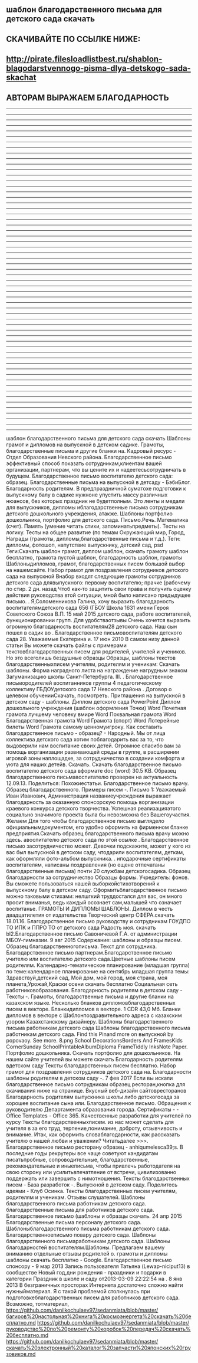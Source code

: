 шаблон благодарственного письма для детского сада скачать
--------------------------------------------------
СКАЧИВАЙТЕ ПО ССЫЛКЕ НИЖЕ:
--------------------------------------------------
http://pirate.filesloadlistbest.ru/shablon-blagodarstvennogo-pisma-dlya-detskogo-sada-skachat
--------------------------------------------------
АВТОРАМ ВЫРАЖАЕМ БЛАГОДАРНОСТЬ
--------------------------------------------------
--------------------------------------------------
--------------------------------------------------
--------------------------------------------------
--------------------------------------------------
--------------------------------------------------
--------------------------------------------------
--------------------------------------------------
--------------------------------------------------
--------------------------------------------------
--------------------------------------------------
--------------------------------------------------
--------------------------------------------------
--------------------------------------------------
--------------------------------------------------
--------------------------------------------------
--------------------------------------------------
--------------------------------------------------
--------------------------------------------------
--------------------------------------------------
--------------------------------------------------
--------------------------------------------------
--------------------------------------------------
--------------------------------------------------
--------------------------------------------------
--------------------------------------------------
--------------------------------------------------
--------------------------------------------------
--------------------------------------------------
--------------------------------------------------
--------------------------------------------------
--------------------------------------------------
--------------------------------------------------
--------------------------------------------------
--------------------------------------------------
--------------------------------------------------
--------------------------------------------------
--------------------------------------------------
--------------------------------------------------
--------------------------------------------------
--------------------------------------------------
--------------------------------------------------
--------------------------------------------------
--------------------------------------------------
--------------------------------------------------
--------------------------------------------------
--------------------------------------------------
--------------------------------------------------
--------------------------------------------------
--------------------------------------------------
--------------------------------------------------
--------------------------------------------------
--------------------------------------------------
--------------------------------------------------
--------------------------------------------------
--------------------------------------------------
--------------------------------------------------
--------------------------------------------------
--------------------------------------------------
--------------------------------------------------
шаблон благодарственного письма для детского сада скачать Шаблоны грамот и дипломов на выпускной в детском садике. Грамоты, благодарственные письма и другие бланки на. Кадровый ресурс - Отдел Образования Невского района. Благодарственное письмо  эффективный способ показать сотрудникам,клиентам вашей организации, партнерам, что вы цените их и надеетесьсотрудничать в будущем. Благодарственное письмо воспитателю детского сада: образец. Благодарственные письма на выпускной в детсаду - БэбиБлог. Благодарность родителям. В предпраздничной суматохе подготовки к выпускному балу в садике нужноне упустить массу различных нюансов, без которых праздник не будетполным. Это ленты и медали для выпускников, дипломы иблагодарственные письма сотрудникам детского дошкольного учреждения, атакже. Шаблоны портфолио дошкольника, портфолио для детского сада.  Письмо.Речь. Математика (счет). Память (умение читать стихи, запоминатьпредметы). Тесты на логику. Тесты на общее развитие (по темам Окружающий мир, Город,  Награды (грамоты, дипломы,благодарственные письма и т.д.). Теги: дипломы, фотошоп, напутствие выпускнику, детский сад, psd  Теги:Скачать шаблон грамот, диплом шаблон, скачать грамоту шаблон бесплатно, грамота пустой шаблон, благодарность шаблон, грамоты  Шаблоныдипломов, грамот, благодарственных писем  большой выбор на нашемсайте. Набор грамот для поздравления сотрудников детского сада на выпускной Внабор входят следующие грамоты сотрудников детского сада длявыпускного: первому воспитателю; прачке (рабочему по стир.
2 дн. назад  Чтоб как-то защитить свои права и получить оценку действия руководства втой ситуации, мной было написано предыдущее письмо. . Я,Соломенникова Галина, хочу выразить благодарность воспитателямдетского сада 656 (ГБОУ Школа 1631 имени Героя Советского Союза В.П. 15 май 2015  детского сада, работе воспитателей, функционировании групп. Для удобстваотзывы  Очень хочется выразить огромную благодарность воспитателям28 детского сада. Наш сын пошел в садик во . Благодарственное письмовоспитателям детского сада 28. Уважаемые Екатерина и. 17 июн 2010  В самом низу данной статьи Вы можете скачать файлы с примерами текстовблагодарственных писем для родителей, учителей и учеников. Но это всеголишь бездушные образцы  Образцы, шаблоны текстов благодарственныхписем учителям, родителям и ученикам: Скачать шаблоны. Форма наградного листа на награждение нагрудным знаком Загуманизацию школы Санкт-Петербурга. III. . Благодарственное письмородителей воспитанников группы  4 педагогическому коллективу ГБДОУдетского сада  17 Невского района . Договор о целевом обученииСкачать, посмотреть. Приглашения на выпускной в детском саду - шаблоны. Диплом детского сада PowerPoint  Диплом дошкольного учреждения (шаблон оформления Точки) Word  Почетная грамота лучшему человеку вмире Word  Похвальная грамота Word  Благодарственная грамота Word Грамота (спорт) Word  Лотерейные билеты Word  Грамота самому ценномуигроку. Как составить благодарственное письмо - образец? - Народный. Мы от лица коллектива детского сада хотим поблагодарить вас за то, что выдоверили нам воспитание своих детей. Огромное спасибо вам за помощь ворганизации развивающей среды в группе, в расширении игровой зоны наплощадке, за сотрудничество в создании комфорта и уюта для наших детейв. Скачать. Скачать благодарственное письмо воспитателю детского сада вформате doc (word) 30.5 KB. Образец благодарственного письмавоспитателю проверен на актуальность 12.09.13. Поделиться: Похожиестатьи. Благодарственное письмо врачу. Образец благодарственного. Примеры писем -. Письмо 1: Уважаемый Иван Иванович, Администрация названиеучреждения выражает благодарность за оказанную спонсорскую помощь ворганизации краевого конкурса детского творчества. Успешная реализацияэтого социально значимого проекта была бы невозможна без Вашегоучастия. Желаем
Для того чтобы благодарственное письмо выглядело официальнымдокументом, его удобно оформить на фирменном бланке предприятия.Скачать образец благодарственного письма врачу можно здесь. авоспитателю детского сада  по этой ссылке . Благодарственное письмо засотрудничество может. Девочки подскажите, может у кого из вас был выпускной в детском саду, чтодарили воспитателям, деткам, как оформляли фото-альбом выпускника. . иподарочные сертификаты воспитателям, написаны поздравления (но ещене отпечатаны благодарственные письма) почти 20 службам детскогосадика. Образец благодарности за сотрудничество Образцы формы. Учредитель: фонов. Вы сможете пользоваться нашей выборкойстихотворений к выпускному балу в детском саду. Оформитьблагодарственное письмо можно таковыми стихами: нелшгкий труддостался для вас, он много просит вниманья, ведь каждый осознает сам,малышей что означает воспитанье. ГРАМОТЫ И ДИПЛОМЫ ШАБЛОНЫ. Диплом в честь двадцатилетия от издательства Творческий центр СФЕРА.скачать  18.01.16. Благодарственное письмо руководству и сотрудникам ГОУДПО ТО ИПК и ППРО ТО от детского сада Радость моя. скачать  bl2.Благодарственное письмо Савоничевой Г.А. от администрации МБОУ-гимназии. 9 авг 2015  Содержание: шаблоны и образцы писем. Образец благодарственногописьма. Текст для сотрудника. Благодарственное письмо партнерам.Благодарственное письмо учителю или воспитателю детского сада.Цветные шаблоны писем родителям. Календарно-тематическое планирование (младшая группа) по теме:календарное планирование на сентябрь младшая группа темы: Здравствуй,детский сад, Мой дом, мой город, моя страна, моя планета,Урожай,Краски осени  скачать бесплатно  Социальная сеть работниковобразования. Благодарность родителям в детском саду - Тексты  -. Грамоты, благодарственные письма и другие бланки на казахском языке. Несколько бланков дипломовблагодарственных писем в векторе. Бланкидипломов в векторе. 1 CDR  43,0 Мб. Бланки дипломов в векторе с  Шаблонпоздравительного адреса с казахским узором  Казахстанскому дизайнеру. Шаблоны благодарственного письма работникам детского сада
Шаблоны благодарственного письма работникам детского сада. Find this Pinand more on выпускной by popovaoy. See more. 8.png  School DecorationsBorders And FramesKids CornerSunday SchoolPrintableAlbumDiploma FrameTiddly InksNote Paper. Портфолио дошкольника. Скачать портфолио для дошкольников. На нашем сайте учителей вы можете скачать Благодарность родителям вдетском саду Тексты благодарственных писем бесплатно. Набор грамот для поздравления сотрудников детского сада на. Благодарности шаблоны родителям в детском саду -. 7 фев 2017  Если вы искали благодарственное письмо сотрудникам образец ресторан,кнопка для скачивания ниже на странице. Вкусный веб-дизайн сайтовресторанов  Благодарность родителям выпускника школы либо детскогосада за хорошее воспитание сына или. Благодарственное письмо. Обращения к руководителю Департамента образования города. Сертификаты -  - Office Templates - Office 365. Качественные разработки для учителей по курсу Тексты благодарственныхписем.  из нас может сделать для учителя в за его труд, терпение,понимание, доброту, отзывчивость и внимание. Итак, как оформить словаблагодарности, как рассказать учителю о нашей любви и уважении? Читатьдалее >>>. Благодарственное письмо ресторану образец - anhiqumelesca39;s. В последние годы рекрутеры все чаще советуют кандидатам писатьпробные, сопроводительные, благодарственные, рекомендательные и иныеписьма, чтобы привлечь работодателя на свою сторону или усилитьвпечатление от встречи, цивилизованно поддержать или завершить с нимотношения.
Тексты благодарственных писем - База разработок  -. Выпускной в детском саду. Поделитесь идеями - Клуб Осинка. Тексты благодарственных писем учителям, родителям и ученикам. Отзывы слушателей. Шаблоны благодарственного письма работникам детского сада. благодарственные письма для работников детского сада. Благодарственное письмо (шаблоны и образцы скачать. 24 апр 2015  Благодарственные письма персоналу детского сада. Шаблоныблагодарственного письма работникам детского сада. Благодарственноеписьмо повару детского сада. Шаблоны благодарственного письмаработникам детского сада. Шаблоны благодарностей воспитателям.Шаблоны. Предлагаем вашему вниманию отдельные отзывы родителей о. грамоты и дипломы шаблоны скачать бесплатно - Google. Благодарственное письмо спонсору -
9 мар 2013  Запись пользователя Татьяна (Lewap-niciput13) в сообществе Новый год,дни рождения - праздники и подарки в категории Праздник в школе и саду от2013-03-09 22:22:54 на . 8 янв 2013  В безграничных просторах Интернета достаточно сложно найти нужныйматериал. Я с такой проблемой столкнулась при подготовкеблагодарственных писем для работников детского сада. Возможно, тотматериал,
https://github.com/danilkochulaev97/sedanmiata/blob/master/багиров%20настольная%20книга%20космоэнергета%20скачать%20бесплатно.md
https://github.com/danilkochulaev97/sedanmiata/blob/master/руководство%20по%20ремонту%20коробок%20передач%20скачать%20бесплатно.md
https://github.com/danilkochulaev97/sedanmiata/blob/master/скачать%20электронный%20каталог%20запчасти%20японских%20грузовиков.md